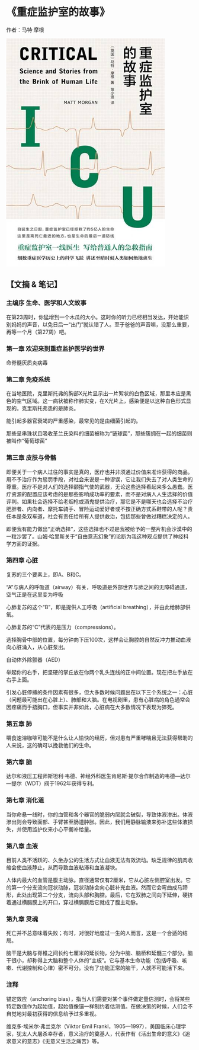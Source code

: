 # 《重症监护室的故事》

作者：马特·摩根

![](./src/20250626163155.jpg)
## 【文摘 & 笔记】
### 主编序 生命、医学和人文故事

在第23周时，你猛增到一个木瓜的大小。这时你的听力已经相当发达，开始能识别妈妈的声音，以免日后一“出门”就认错了人。至于爸爸的声音嘛，没那么重要，再等一个月（第27周）吧。

### 第一章 欢迎来到重症监护医学的世界

命脊髓灰质炎病毒

### 第二章 免疫系统

在当地医院，克里斯托弗的胸部X光片显示出一片絮状的白色区域，那里本应是黑色的空气区域。这一病状被称作肺实变，在X光片上，感染便是以这种白色形式显现的。克里斯托弗患的是肺炎。

能引起多器官衰竭的严重感染，最常见的是由细菌引起的。

那些呈串珠状且吸收革兰氏染料的细菌被称为“链球菌”，那些簇拥在一起的细菌则被叫作“葡萄球菌”

### 第三章 皮肤与骨骼

即便关于一个病人过往的事实是真的，医疗也并非须通过价值来准许获得的商品。用不予治疗作为惩罚手段，对社会来说是一种谬误，它让我们失去了对人类生命的尊重。医疗不是对人们的选择颐指气使的武器，无论这些选择看起来多么愚蠢。医疗资源的配置应该考虑的是那些影响成功率的要素，而不是对病人人生选择的价值评判。如果社会选择不给老烟枪或酒鬼提供治疗，那它是不是哪天也会选择不治疗肥胖者、内向者、摩托车骑手、冒险运动爱好者或不按正确方式系鞋带的人呢？责任本是条双车道，社会有责任给所有人提供救治，包括那些曾做过糟糕决定的人。

即便我有能力做出“正确选择”，这些选择也不过是我被给予的一整片机会沙漠中的一粒沙罢了。山姆·哈里斯关于“自由意志幻象”的论断为我这种观点提供了神经科学方面的证据。

### 第四章 心脏

复苏的三个要素上，即A、B和C。

“A”与病人的呼吸道（airway）有关，呼吸道是外部世界与肺之间的无障碍通道，空气正是在这里变为呼吸

心肺复苏的这个“B”，即是提供人工呼吸（artiﬁcial breathing），并由此给肺部供氧。

心肺复苏的“C”代表的是压力（compressions）。

选择胸骨中部的位置，每分钟向下压100次，这样会让胸腔的自然反冲力推动血液向心脏涌入，从心脏泵出。

自动体外除颤器（AED）

举起你的右手，把坚硬的掌丘放在你两个乳头连线的正中间位置。现在把左手放在右手上面。

引发心脏停搏的条件因素有很多，但大多数时候问题出在以下三个系统之一：心脏（问题最可能出在心脏上）、肺部和大脑。在电视剧里，患有心脏病的角色通常会因疼痛而手捂胸口，但事实并非如此，心脏病在大多数情况下表现为猝死。

### 第五章 肺

嚼食速溶咖啡可能不是什么让人愉快的经历，但对患有严重哮喘且无法获得帮助的人来说，这的确可以挽救他们的生命。

### 第六章 脑

达尔和液压工程师斯坦利·韦德、神经外科医生肯尼斯·提尔合作制造的韦德—达尔—提尔（WDT）阀于1962年获得专利。

### 第七章 消化道

当你命悬一线时，你的血管和各个器官的脆弱内层就会破裂，导致体液渗出。体液渗出则会导致面部、手臂甚至肠道肿胀。因此，我们用静脉输液来弥补这些体液损失，并使用监护仪来小心平衡补给量。

### 第八章 血液

目前人类不活跃的、久坐办公的生活方式让血液无法有效流动。缺乏规律的肌肉收缩会使血液静止，从而导致血液粘滞和血液凝块。

人体内最大的血管是腹主动脉。直径通常仅有2厘米，它从心脏左侧腔室出发。它的第一个分支流向冠状动脉，冠状动脉会向心脏补充血液。然而它会弯曲成马蹄形，此处出现第二个分支，流向头部和胸腔。最后，它在双肺之间向下延伸，硬挤着通过横膈膜上的开口，穿过横膈膜后它就成了腹主动脉。

### 第九章 灵魂

死亡并不总意味着失败；有时，对很好地度过一生的人而言，这是一个合适的结局。

脑干是大脑与脊椎之间长约七厘米的延长物，分为中脑、脑桥和延髓三个部分。脑干很小，却称得上大脑和整个人体的“主板”。它与基本生命功能（包括呼吸、咳嗽、代谢控制和心律）密不可分。没有了功能正常的脑干，人就不可能活下来。

### 注释

锚定效应（anchoring bias），指当人们需要对某个事件做定量估测时，会将某些特定数值作为起始值，起始值像锚一样制约着估测值。在做决策的时候，人们会不自觉地对最初获得的信息给予过多重视。

维克多·埃米尔·弗兰克尔（Viktor Emil Frankl，1905—1997），美国临床心理学家，犹太人大屠杀幸存者，意义治疗的奠基人，代表作有《活出生命的意义》《追求意义的意志》《无意义生活之痛苦》等。